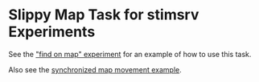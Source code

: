 # Slippy Map Task for stimsrv Experiments

See the ["find on map" experiment](https://github.com/floledermann/stimsrv-experiment-findonmap/blob/main/experiment-findonmap.js) for an example of how to use this task.

Also see the [synchronized map movement example](https://github.com/floledermann/stimsrv-examples/tree/main/examples/map-sync). 



